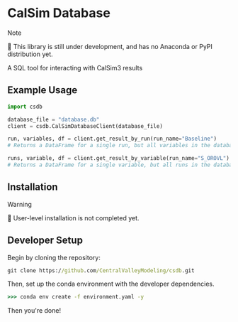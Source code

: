 # CalSim Database

> [!NOTE]  
> :construction: This library is still under development, and has no Anaconda or PyPI distribution yet.

A SQL tool for interacting with CalSim3 results

## Example Usage

```python
import csdb 

database_file = "database.db"
client = csdb.CalSimDatabaseClient(database_file)

run, variables, df = client.get_result_by_run(run_name="Baseline")
# Returns a DataFrame for a single run, but all variables in the database.

runs, variable, df = client.get_result_by_variable(run_name="S_OROVL")
# Returns a DataFrame for a single variable, but all runs in the database.
```

## Installation

> [!WARNING]  
> :construction: User-level installation is not completed yet.

## Developer Setup

Begin by cloning the repository:

```cmd
git clone https://github.com/CentralValleyModeling/csdb.git
```

Then, set up the conda environment with the developer dependencies.

```cmd
>>> conda env create -f environment.yaml -y
```

Then you're done!

